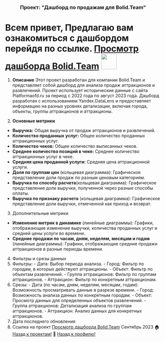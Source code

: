 <h3 align="center">Проект:  "Дашборд по продажам для Bolid.Team" </h3>
<h1>
 Всем привет, Предлагаю вам ознакомиться с дашбордом перейдя по ссылке.
   <a href="https://datalens.yandex/vydib8d1hkrgk"> Просмотр дашборда Bolid.Team</a>
  <img src="https://media.giphy.com/media/VHI6svvhu5xuqzyAoM/giphy.gif" width="50px"/>
</h1>
 
1. **Описание**
Этот проект разработан для компании Bolid.Team и представляет собой дашборд для анализа продаж аттракционов и развлечений. Проект использует исторические данные с сайта Platformaofd.ru за период с 2022 года по август 2023 года. Дашборд разработан с использованием Yandex.DataLens и предоставляет информацию на разных уровнях детализации, включая города, объекты, группы аттракционов и аттракционы.

2. **Основные метрики**
  - **Выручка:** Общая выручка от продаж аттракционов и развлечений.
  - **Количество проданных услуг:** Общее количество проданных аттракционных услуг.
  - **Количество чеков:** Общее количество выписанных чеков.
  - **Среднее количество позиций в чеке:** Среднее количество аттракционных услуг в чеке.
  - **Средняя цена проданной услуги:** Средняя цена аттракционной услуги.
  - **Доля по группам цен** (кольцевая диаграмма): Графическое представление доли продаж по разным ценовым категориям.
  - **Выручка по способу расчета**(кольцевая диаграмма): Графическое представление доли выручки, полученной через разные способы оплаты.
  - **Выручка по признаку расчета** (кольцевая диаграмма): Графическое представление доли выручки, отмеченной как приход и возврат.
3. Дополнительные метрики
  - **Изменение метрик в динамике** (линейные диаграммы): Графики, отображающие изменение выручки, количества проданных услуг и средней цены услуги во времени.
  - **Средние продажи по часам, дням, неделям, месяцам и годам** (линейные диаграммы): Графики, отображающие средние продажи аттракционов в разные периоды времени.
4. Фильтры и срезы данных
  1. Фильтры:
    - Дата: Выбор периода анализа.
    - Город: Фильтр по городам, в которых действуют аттракционы.
    - Объект: Фильтр по объектам развлечений.
    - Группа аттракционов: Фильтр по группам аттракционов.
    - Аттракцион: Фильтр по конкретным аттракционам.
  2. Срезы:
    - Дата (по часам, дням, неделям, месяцам, годам): Возможность просматривать данные в разрезе времени.
    - Город: Возможность анализа данных по конкретным городам.
    - Объект: Просмотр данных для определенных объектов развлечений.
    - Группа аттракционов: Детализация анализа по группам аттракционов.
    - Аттракцион: Анализ данных для конкретных аттракционов.
   3. Дата последнего обновления
   4. Ссылка на проект <a href="https://datalens.yandex/vydib8d1hkrgk"> Просмотр дашборда Bolid.Team</a>
Сентябрь 2023
🏠  <a href="https://github.com/MalykhinViktor/Date_analytics_real_data">Назад к проектам!</a>
:office:  <a href="https://github.com/MalykhinViktor" target="_blank">Назад к профилю!</a>



